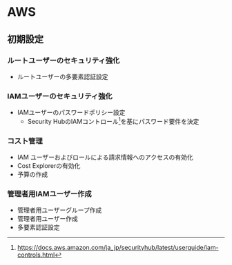 # AWS

## 初期設定

### ルートユーザーのセキュリティ強化

* ルートユーザーの多要素認証設定

### IAMユーザーのセキュリティ強化

* IAMユーザーのパスワードポリシー設定
  * Security HubのIAMコントロール[^iam-controls]を基にパスワード要件を決定

[^iam-controls]:https://docs.aws.amazon.com/ja_jp/securityhub/latest/userguide/iam-controls.html

### コスト管理

* IAM ユーザーおよびロールによる請求情報へのアクセスの有効化
* Cost Explorerの有効化
*  予算の作成

### 管理者用IAMユーザー作成

* 管理者用ユーザーグループ作成
* 管理者用ユーザー作成
* 多要素認証設定

